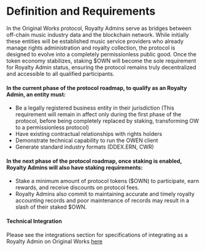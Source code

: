 # Definition and Requirements

In the Original Works protocol, Royalty Admins serve as bridges between off-chain music industry data and the blockchain network. While initially these entities will be established music service providers who already manage rights administration and royalty collection, the protocol is designed to evolve into a completely permissionless public good. Once the token economy stabilizes, staking $OWN will become the sole requirement for Royalty Admin status, ensuring the protocol remains truly decentralized and accessible to all qualified participants.

#### In the current phase of the protocol roadmap, to qualify as an Royalty Admin, an entity must:

* Be a legally registered business entity in their jurisdiction (This requirement will remain in affect only during the first phase of the protocol, before being completely replaced by staking, transforming OW to a permissionless protocol)
* Have existing contractual relationships with rights holders
* Demonstrate technical capability to run the OWEN client
* Generate standard industry formats (DDEX.ERN, CWR)

#### In the next phase of the protocol roadmap, once staking is enabled, Royalty Admins will also have staking requirements:

* Stake a minimum amount of protocol tokens ($OWN) to participate, earn rewards, and receive discounts on protocol fees.
* Royalty Admins also commit to maintaining accurate and timely royalty accounting records and poor maintenance of records may result in a slash of their staked $OWN.&#x20;

#### Technical Integration
Please see the integrations section for specifications of integrating as a Royalty Admin on Original Works [here](https://docs.original.works/original-works/7.1-integration-rights-and-royalty-admins/technical-setup)

